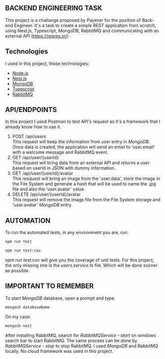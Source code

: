 ## BACKEND ENGINEERING TASK

This project is a challange proposed by Payever for the position of Back-end Engineer. It`s a task to create a simple REST application from scratch, using Nest.js, Typescript, MongoDB, RabbitMQ and communicating with an external API (<https://reqres.in/>) .

## Technologies  

I used in this project, those technologies:

- [Node.js](https://nodejs.org/en/)
- [Nest.js](https://nestjs.com/)
- [MongoDB](https://www.mongodb.com/)
- [Typescript](https://www.typescriptlang.org/)
- [RabbitMQ](https://www.rabbitmq.com/)

## API/ENDPOINTS

In this project I used *Postman* to test API's request as it's a framework that I already know how to use it.

1. POST /api/users  
This request will keep the information from user entry in *MongoDB*. Once data is created, the application will send an email to 'user.email' with a welcome message and RabbitMQ event.
2. GET /api/user/{userId}  
This request will bring data from an external API and returns a user based on userId in JSON with dummy information.
3. GET /api/user/{userId}/avatar  
This resquest will bring an image from the 'user.data', store the image in the File System and generate a hash that will be used to name the .jpg file and also the 'user.avatar' value.
4. DELETE /api/user/{userId}/avatar  
This request will remove the image file from the File System storage and 'user.avatar' *MongoDB* entry.

## AUTOMATION

To run the automated tests, in any environment you are, run:

``` bash
npm run test
```

``` bash
npm run test:cov
```

*npm run test:cov* will give you the coverage of unit tests. For this project, the only missing one is the *users.service.ts* file. Which will be done sooner as possible.

## IMPORTANT TO REMEMBER

To start *MongoDB* database, open a prompt and type:

``` bash
mongosh databaseName
```

On my case:

``` bash
mongosh nest
```

After installing RabbitMQ, search for *RabbitMQService - start* on windows search bar to start RabbitMQ.
The same process can be done by *RabbitMQService - stop* to stop RabbitMQ.
I used *MongoDB* and *RabbitMQ* locally. No cloud framework was used in this project.
